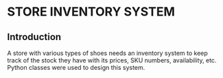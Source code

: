 # STORE INVENTORY SYSTEM
## Introduction

A store with various types of shoes needs an inventory system to keep track of the stock they have with its prices, SKU numbers, availability, etc.
Python classes were used to design this system.
